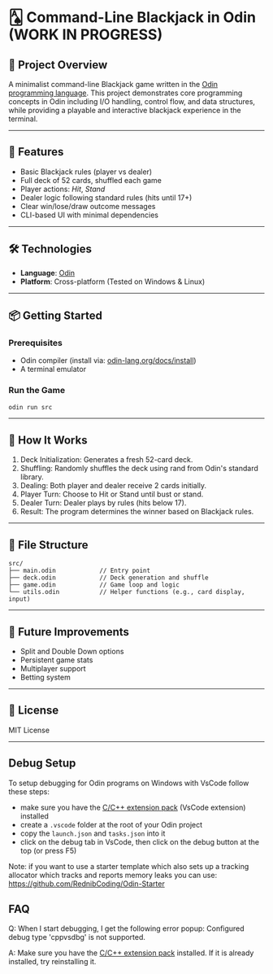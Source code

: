 # 🂡 Command-Line Blackjack in Odin (WORK IN PROGRESS)

## 📝 Project Overview
A minimalist command-line Blackjack game written in the [Odin programming language](https://odin-lang.org/). This project demonstrates core programming concepts in Odin including I/O handling, control flow, and data structures, while providing a playable and interactive blackjack experience in the terminal.

---

## 🎯 Features
- Basic Blackjack rules (player vs dealer)
- Full deck of 52 cards, shuffled each game
- Player actions: *Hit*, *Stand*
- Dealer logic following standard rules (hits until 17+)
- Clear win/lose/draw outcome messages
- CLI-based UI with minimal dependencies

---

## 🛠️ Technologies
- **Language**: [Odin](https://odin-lang.org/)
- **Platform**: Cross-platform (Tested on Windows & Linux)

---

## 📦 Getting Started

### Prerequisites
- Odin compiler (install via: [odin-lang.org/docs/install](https://odin-lang.org/docs/install))
- A terminal emulator

### Run the Game
```bash
odin run src
```

---

## 🧠 How It Works
1. Deck Initialization: Generates a fresh 52-card deck.
2. Shuffling: Randomly shuffles the deck using rand from Odin's standard library.
3. Dealing: Both player and dealer receive 2 cards initially.
4. Player Turn: Choose to Hit or Stand until bust or stand.
5. Dealer Turn: Dealer plays by rules (hits below 17).
6. Result: The program determines the winner based on Blackjack rules.

---

## 📁 File Structure

```less
src/
├── main.odin            // Entry point
├── deck.odin            // Deck generation and shuffle
├── game.odin            // Game loop and logic
└── utils.odin           // Helper functions (e.g., card display, input)
```

---

## 🚧 Future Improvements
- Split and Double Down options
- Persistent game stats
- Multiplayer support
- Betting system

---

## 📄 License

MIT License

---

## Debug Setup
To setup debugging for Odin programs on Windows with VsCode follow these steps:

- make sure you have the [C/C++ extension pack](https://marketplace.visualstudio.com/items?itemName=ms-vscode.cpptools) (VsCode extension) installed
- create a `.vscode` folder at the root of your Odin project
- copy the `launch.json` and `tasks.json` into it
- click on the debug tab in VsCode, then click on the debug button at the top (or press F5)


Note: if you want to use a starter template which also sets up a tracking allocator which tracks and reports memory leaks you can use: https://github.com/RednibCoding/Odin-Starter

## FAQ
Q: When I start debugging, I get the following error popup: Configured debug type 'cppvsdbg' is not supported.

A: Make sure you have the [C/C++ extension pack](https://marketplace.visualstudio.com/items?itemName=ms-vscode.cpptools) installed. If it is already installed, try reinstalling it.